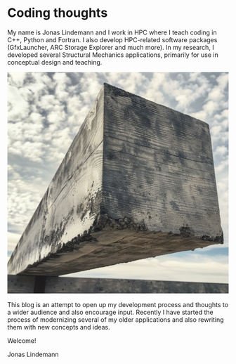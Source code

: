 # Coding thoughts

My name is Jonas Lindemann and I work in HPC where I teach coding in C++, Python and Fortran. I also develop HPC-related software packages (GfxLauncher, ARC Storage Explorer and much more). In my research, I developed several Structural Mechanics applications, primarily for use in conceptual design and teaching. 

![](images/simply_supported_beam.png)

<!--<img src="images/simply_supported_beam.png" alt="Alt text for the image" width="50%"/> -->

This blog is an attempt to open up my development process and thoughts to a wider audience and also encourage input. Recently I have started the process of modernizing several of my older applications and also rewriting them with new concepts and ideas. 

Welcome!

Jonas Lindemann